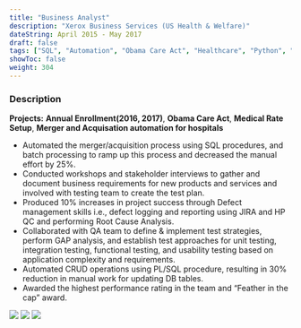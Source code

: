```yaml
---
title: "Business Analyst"
description: "Xerox Business Services (US Health & Welfare)"
dateString: April 2015 - May 2017
draft: false
tags: ["SQL", "Automation", "Obama Care Act", "Healthcare", "Python", "Stored Procedure", "MS Excel", "Agile(JIRA)", "Requirement Gathering", "User Acceptance Testing"]
showToc: false
weight: 304
--- 
```


### Description

**Projects:** **Annual Enrollment(2016, 2017)**, **Obama Care Act**, **Medical Rate Setup**, **Merger and Acquisation automation for hospitals**

- Automated the merger/acquisition process using SQL procedures, and batch processing to ramp up this process and decreased the manual effort by 25%.
- Conducted workshops and stakeholder interviews to gather and document business requirements for new products and services and involved with testing team to create the test plan.
- Produced 10% increases in project success through Defect management skills i.e., defect logging and reporting using JIRA and HP QC and performing Root Cause Analysis.
- Collaborated with QA team to define & implement test strategies, perform GAP analysis, and establish test approaches for unit testing, integration testing, functional testing, and usability testing based on application complexity and requirements.
- Automated CRUD operations using PL/SQL procedure, resulting in 30% reduction in manual work for updating DB tables.
- Awarded the highest performance rating in the team and “Feather in the cap” award.


![](/experience/XeroxBusinessServices/Award-Eagle.png#center)
![](/experience/XeroxBusinessServices/Award-Feather.png#center)
![](/experience/XeroxBusinessServices/img1.jpg#center)
